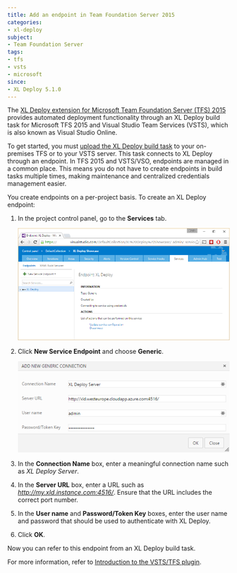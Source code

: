 ```yaml
---
title: Add an endpoint in Team Foundation Server 2015
categories:
- xl-deploy
subject:
- Team Foundation Server
tags:
- tfs
- vsts
- microsoft
since:
- XL Deploy 5.1.0
---
```


The [XL Deploy extension for Microsoft Team Foundation Server (TFS) 2015](/xl-deploy/concept/team-foundation-server-2015-plugin.html) provides automated deployment functionality through an XL Deploy build task for Microsoft TFS 2015 and Visual Studio Team Services (VSTS), which is also known as Visual Studio Online.

To get started, you must [upload the XL Deploy build task](/xl-deploy/how-to/install-a-build-task-in-tfs-2015.html) to your on-premises TFS or to your VSTS server. This task connects to XL Deploy through an endpoint. In TFS 2015 and VSTS/VSO, endpoints are managed in a common place. This means you do not have to create endpoints in build tasks multiple times, making maintenance and centralized credentials management easier.

You create endpoints on a per-project basis. To create an XL Deploy endpoint:

1. In the project control panel, go to the **Services** tab.

    ![Project control panel Services tab](images/tfs_2015_plugin_admin_services.png)

1. Click **New Service Endpoint** and choose **Generic**.

    ![Add a new generic connection](images/tfs_2015_plugin_new_endpoint.png)

1. In the **Connection Name** box, enter a meaningful connection name such as *XL Deploy Server*.
1. In the **Server URL** box, enter a URL such as *http://my.xld.instance.com:4516/*. Ensure that the URL includes the correct port number.
1. In the **User name** and **Password/Token Key** boxes, enter the user name and password that should be used to authenticate with XL Deploy.
1. Click **OK**.

Now you can refer to this endpoint from an XL Deploy build task.

For more information, refer to [Introduction to the VSTS/TFS plugin](/xl-deploy/concept/team-foundation-server-2015-plugin.html).
